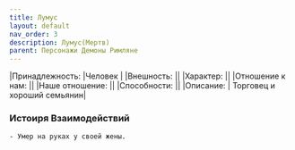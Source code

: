 ```yaml
---
title: Лумус
layout: default
nav_order: 3
description: Лумус(Мертв)
parent: Персонажи Демоны Римляне
---
```

|Принадлежность: |Человек |
|Внешность: ||
|Характер: ||
|Отношение к нам: ||
|Наше отношение: ||
|Способности: ||
|Описание: | Торговец и хороший семьянин|

### Истоиря Взаимодействий
	- Умер на руках у своей жены.

